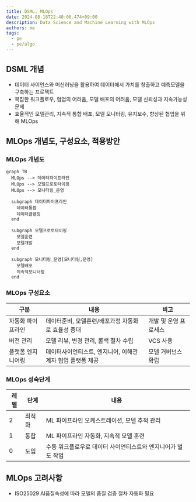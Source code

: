 ```yaml
---
title: DSML, MLOps
date: 2024-08-18T22:40:06.474+09:00
description: Data Science and Machine Learning with MLOps
authors: me
tags: 
  - pe
  - pe/algo
---
```


## DSML 개념

- 데이터 사이언스와 머신러닝을 활용하여 데이터에서 가치를 창출하고 예측모델을 구축하는 프로젝트
- 복잡한 워크플로우, 협업의 어려움, 모델 배포의 어려움, 모델 신뢰성과 지속가능성 문제
- 효율적인 모델관리, 지속적 통합 배포, 모델 모니터링, 유지보수, 향상된 협업을 위해 MLOps

## MLOps 개념도, 구성요소, 적용방안

### MLOps 개념도

```mermaid
graph TB
  MLOps --> 데이터파이프라인
  MLOps --> 모델프로토타이핑
  MLOps --> 모니터링_운영

  subgraph 데이터파이프라인
    데이터통합
    데이터클렌징
  end

  subgraph 모델프로토타이핑
    모델훈련
    모델개발
  end

  subgraph 모니터링_운영[모니터링,운영]
    모델배포
    지속적모니터링
  end
```

### MLOps 구성요소

| 구분 | 내용 | 비고 |
| --- | --- | --- |
| 자동화 파이프라인 | 데이터준비, 모델훈련/배포과정 자동화로 효율성 증대 | 개발 및 운영 프로세스 |
| 버전 관리 | 모델 리뷰, 변경 관리, 롤백 절차 수립 | VCS 사용 |
| 플랫폼 엔지니어링 | 데이터사이언티스트, 엔지니어, 이해관계자 협업 플랫폼 제공 | 모델 거버넌스 확립 |

### MLOps 성숙단계

| 레벨 | 단계 | 내용 |
| --- | --- | --- |
| 2 | 최적화 | ML 파이프라인 오케스트레이션, 모델 추적 관리 |
| 1 | 통합 | ML 파이프라인 자동화, 지속적 모델 훈련 |
| 0 | 도입 | 수동 워크플로우로 데이터 사이언티스트와 엔지니어가 별도 작업 |

## MLOps 고려사항

- ISO25029 AI품질속성에 따라 모델의 품질 검증 절차 자동화 필요
